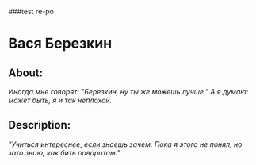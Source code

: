###test re-po
# Вася Березкин

## About:
*Иногда мне говорят: "Березкин, ну ты же можешь лучше." А я думаю: может быть, я и так неплохой.*

## Description:
*"Учиться интереснее, если знаешь зачем. Пока я этого не понял, но зато знаю, как бить поворотам."*
